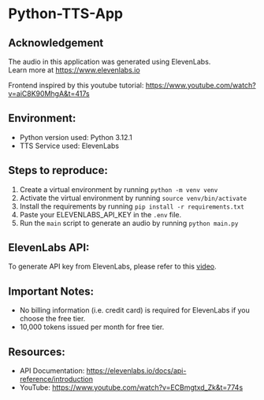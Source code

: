 # Python-TTS-App

## Acknowledgement
The audio in this application was generated using ElevenLabs.\
Learn more at https://www.elevenlabs.io

Frontend inspired by this youtube tutorial: https://www.youtube.com/watch?v=aiC8K90MhgA&t=417s

## Environment:
- Python version used: Python 3.12.1
- TTS Service used: ElevenLabs

## Steps to reproduce:
1. Create a virtual environment by running `python -m venv venv`
1. Activate the virtual environment by running `source venv/bin/activate`
1. Install the requirements by running `pip install -r requirements.txt`
1. Paste your ELEVENLABS_API_KEY in the `.env` file.
1. Run the `main` script to generate an audio by running `python main.py`

## ElevenLabs API:
To generate API key from ElevenLabs, please refer to this [video](https://www.youtube.com/watch?v=BqJyiNFE9pA).

## Important Notes:
- No billing information (i.e. credit card) is required for ElevenLabs if you choose the free tier.
- 10,000 tokens issued per month for free tier.

## Resources:
- API Documentation: https://elevenlabs.io/docs/api-reference/introduction
- YouTube: https://www.youtube.com/watch?v=ECBmgtxd_Zk&t=774s